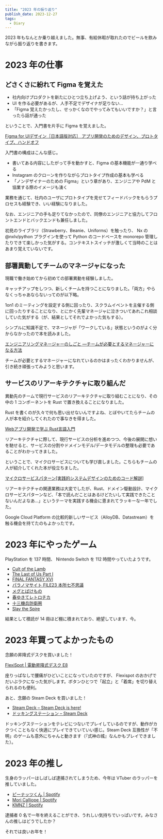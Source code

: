 ```yaml
---
title: "2023 年の振り返り"
publish_date: 2023-12-27
tags:
  - Diary
---
```


2023
年もなんとか乗り越えました。無事、有給休暇が取れたのでビールを飲みながら振り返りを書きます。

# 2023 年の仕事

## どさくさに紛れて Figma を覚えた

- 社内向けプロダクトを新たにひとつ立ち上げよう、という話が持ち上がった
- UI を作る必要があるが、人手不足でデザイナが足りない…
- 「Figma
  覚えたかったし、せっかくなのでやってみてもいいですか？」と言ったら話が通った

ということで、入門書を片手に Figma を覚えました。

[Figma for UIデザイン［日本語版対応］ アプリ開発のためのデザイン、プロトタイプ、ハンドオフ](https://www.amazon.co.jp/dp/4798172952/)

入門書の構成はこんな感じ。

- 書いてある内容にしたがって手を動かすと、Figma の基本機能が一通り学べる
- Instagram のクローンを作りながらプロトタイプ作成の基本も学べる
- 「ノンデザイナーのための Figma」という章があり、エンジニアや PdM
  と協業する際のイメージも湧く

業務を通じて、社内のユーザにプロトタイプを見せてフィードバックをもらうプロセスも経験でき、いい経験になりました。

なお、エンジニアの手も足りてなかったので、同僚のエンジニアと協力してフロントエンドとバックエンドも兼任しました。

初見のライブラリ（Strawberry、Beanie、Uniforms）を触ったり、 Nx の @nxlv/python
プラグインを使って Python のコードベースを monorepo
管理したりできて楽しかった気がする。コンテキストスイッチが激しくて当時のことはあまり覚えていないです。

## 部署異動してチームのマネージャになった

現職で働き始めてから初めての部署異動を経験しました。

キャッチアップをしつつ、新しくチームを持つことになりました。「両方」やらなくっちゃあならないってのが以下略。

1on1
のミーティングを設定する側に回ったり、スクラムイベントを主催する側に回ったりすることになり、とにかく先輩マネージャに泣きついてあれこれ相談していた気がする（が、結果としてそれでよかった気もする）。

シンプルに知識不足で、マネージャが「ワークしている」状態というのがよく分からなかったので本を読みました。

[エンジニアリングマネージャーのしごと ―チームが必要とするマネージャーになる方法](https://www.amazon.co.jp/dp/4873119944/)

チームが必要とするマネージャーになれているのかはまったくわかりませんが、引き続き頑張ってみようと思います。

## サービスのリアーキテクチャに取り組んだ

異動先のチームで現行サービスのリアーキテクチャに取り組むことになり、その中の 1
コンポーネントを Rust で置き換えることになりました。

Rust
を書くのが久々で何も思い出せないんですよね、とぼやいてたらチームの人が本を紹介してくれたので事なきを得ました。

[Webアプリ開発で学ぶ Rust言語入門](https://www.amazon.co.jp/dp/4798067318)

リアーキテクチャに際して、現行サービスの分析を進めつつ、今後の展開に想いを馳せると、サービスの分割やドメインモデル/データモデルの整理も必要であることがわかってきました。

ということで、マイクロサービスについても学び直しました。こちらもチームの人が紹介してくれた本が役立ちました。

[マイクロサービスパターン[実践的システムデザインのためのコード解説]](https://www.amazon.co.jp/dp/4295008583/)

リアーキテクチャの関連業務は大変でしたが、Rust、ドメイン駆動設計、マイクロサービスパターンなど、「本で読んだことはあるけどたいして実践できたことないんだよなあ…」というテーマを実践する機会に恵まれてラッキーな一年でした。

Google Cloud Platform
の比較的新しいサービス（AlloyDB、Datastream）を触る機会を持てたのもよかったです。

# 2023 年にやったゲーム

PlayStation を 137 時間、 Nintendo Switch を 112 時間やっていたようです。

- [Cult of the Lamb](https://www.playstation.com/ja-jp/games/cult-of-the-lamb/)
- [The Last of Us Part I](https://www.playstation.com/ja-jp/games/the-last-of-us-part-i/)
- [FINAL FANTASY XVI](https://www.playstation.com/ja-jp/games/final-fantasy-xvi/)
- [パラノマサイト FILE23 本所七不思議](https://store-jp.nintendo.com/list/software/70010000060827.html)
- [メグとばけもの](https://store-jp.nintendo.com/list/software/70010000050682.html)
- [春ゆきてレトロチカ](https://store-jp.nintendo.com/list/software/70010000048049.html)
- [十三機兵防衛圏](https://store-jp.nintendo.com/list/software/70010000039107.html)
- [Slay the Spire](https://store-jp.nintendo.com/list/software/70010000012390.html)

結果として積読が 14 冊ほど棚に積まれており、絶望しています、今。

# 2023 年買ってよかったもの

念願の昇降式デスクを買いました！

[FlexiSpot | 電動昇降式デスク E8](https://www.flexispot.jp/e8-bamboo.html)

座りっぱなしで腰痛がひどいことになっていたのですが、 Flexispot
のおかげでだいぶラクになった気がします。ボタンひとつで「起立」と「着席」を切り替えられるのも便利。

あと、念願の Steam Deck を買いました！

- [Steam Deck – Steam Deck is here!](https://steamdeck.komodo.jp/)
- [ドッキングステーション – Steam Deck](https://steamdeck.komodo.jp/product/steam-deck-docking-station/)

ドッキングステーションをテレビにつないでプレイしているのですが、動作がカクつくこともなく快適にプレイできていていい感じ。Steam
Deck
互換性が「不明」のゲームも意外にちゃんと動きます（『式神の城』なんかもプレイできました）。

# 2023 年の推し

生身のラッパーはしばしば逮捕されてしまうため、今年は VTuber
のラッパーを推していました。

- [ピーナッツくん | Spotify](https://open.spotify.com/intl-ja/artist/3ssBfPaamcxmTrzSXcc2cb)
- [Mori Calliope | Spotify](https://open.spotify.com/intl-ja/artist/1PhE6rv0146ZTQosoPDjk8)
- [KMNZ | Spotify](https://open.spotify.com/intl-ja/artist/4uWpa0r7BZUXJ1ip2LJysz)

逮捕者 0 名で一年を終えることができ、うれしい気持ちでいっぱいです。みなさんの推しはどうでしたか？

それでは良いお年を！
